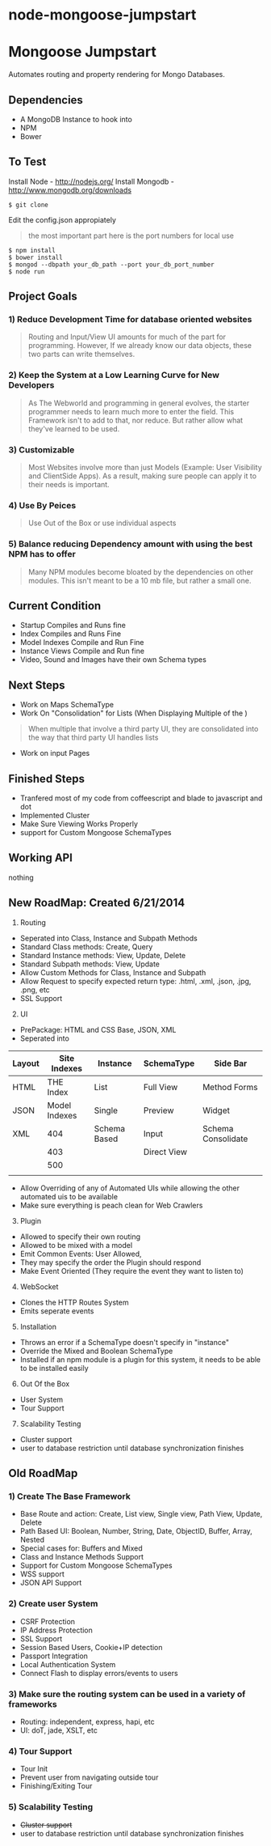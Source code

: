 node-mongoose-jumpstart
=======================

# Mongoose Jumpstart
Automates routing and property rendering for Mongo Databases.

## Dependencies
- A MongoDB Instance to hook into
- NPM
- Bower

## To Test
Install Node - http://nodejs.org/
Install Mongodb - http://www.mongodb.org/downloads
```
$ git clone
```
Edit the config.json appropiately
> the most important part here is the port numbers for local use

```
$ npm install
$ bower install
$ mongod --dbpath your_db_path --port your_db_port_number
$ node run
```


## Project Goals
### 1) Reduce Development Time for database oriented websites
> Routing and Input/View UI amounts for much of the part for programming. However, If we already know our data objects, these two parts can write themselves.

### 2) Keep the System at a Low Learning Curve for New Developers
> As The Webworld and programming in general evolves, the starter programmer needs to learn much more to enter the field. This Framework isn't to add to that, nor reduce. But rather allow what they've learned to be used.

### 3) Customizable
> Most Websites involve more than just Models (Example: User Visibility and ClientSide Apps). As a result, making sure people can apply it to their needs is important.

### 4) Use By Peices
> Use Out of the Box or use individual aspects

### 5) Balance reducing Dependency amount with using the best NPM has to offer
> Many NPM modules become bloated by the dependencies on other modules. This isn't meant to be a 10 mb file, but rather a small one.

## Current Condition
- Startup Compiles and Runs fine
- Index Compiles and Runs Fine
- Model Indexes Compile and Run Fine
- Instance Views Compile and Run fine
- Video, Sound and Images have their own Schema types

## Next Steps
- Work on Maps SchemaType
- Work On "Consolidation" for Lists (When Displaying Multiple of the )
> When multiple that involve a third party UI, they are consolidated into the way that third party UI handles lists
- Work on input Pages

## Finished Steps
- Tranfered most of my code from coffeescript and blade to javascript and dot
- Implemented Cluster
- Make Sure Viewing Works Properly
- support for Custom Mongoose SchemaTypes

## Working API
nothing

## New RoadMap: Created 6/21/2014
1) Routing
- Seperated into Class, Instance and Subpath Methods
- Standard Class methods: Create, Query
- Standard Instance methods: View, Update, Delete
- Standard Subpath methods: View, Update
- Allow Custom Methods for Class, Instance and Subpath
- Allow Request to specify expected return type: .html, .xml, .json, .jpg, .png, etc
- SSL Support

2) UI
- PrePackage: HTML and CSS Base, JSON, XML
- Seperated into

| Layout | Site Indexes | Instance     | SchemaType | Side Bar            |
|--------|--------------|--------------|------------|---------------------|
| HTML   | THE Index    | List         | Full View  | Method Forms        |
| JSON   | Model Indexes| Single       | Preview    | Widget              |
| XML    | 404          | Schema Based | Input      | Schema Consolidate  |
|        | 403          |              | Direct View|                     |
|        | 500          |              |            |                     |
|        |              |              |            |                     |
- Allow Overriding of any of Automated UIs while allowing the other automated uis to be available
- Make sure everything is peach clean for Web Crawlers

3) Plugin
- Allowed to specify their own routing
- Allowed to be mixed with a model
- Emit Common Events: User Allowed,
- They may specify the order the Plugin should respond
- Make Event Oriented (They require the event they want to listen to)

4) WebSocket
- Clones the HTTP Routes System
- Emits seperate events

5) Installation
- Throws an error if a SchemaType doesn't specify in "instance"
- Override the Mixed and Boolean SchemaType
- Installed if an npm module is a plugin for this system, it needs to be able to be installed easily

6) Out Of the Box
- User System
- Tour Support

7) Scalability Testing
- Cluster support
- user to database restriction until database synchronization finishes


## Old RoadMap
### 1) Create The Base Framework
- Base Route and action: Create, List view, Single view, Path View, Update, Delete
- Path Based UI: Boolean, Number, String, Date, ObjectID, Buffer, Array, Nested
- Special cases for: Buffers and Mixed
- Class and Instance Methods Support
- Support for Custom Mongoose SchemaTypes
- WSS support
- JSON API Support

### 2) Create user System
- CSRF Protection
- IP Address Protection
- SSL Support
- Session Based Users, Cookie+IP detection
- Passport Integration
- Local Authentication System
- Connect Flash to display errors/events to users

### 3) Make sure the routing system can be used in a variety of frameworks
- Routing: independent, express, hapi, etc
- UI: doT, jade, XSLT, etc

### 4) Tour Support
- Tour Init
- Prevent user from navigating outside tour
- Finishing/Exiting Tour

### 5) Scalability Testing
- ~~Cluster support~~
- user to database restriction until database synchronization finishes
